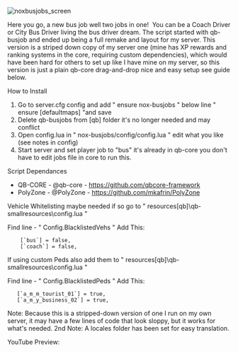 ![noxbusjobs_screen](https://github.com/Tnoxious/noxmz-busjobs/assets/167952403/4e61e2de-2cbf-4d97-8af0-b95a97979640)


Here you go, a new bus job well two jobs in one! 
You can be a Coach Driver or City Bus Driver living the bus driver dream. The script started with qb-busjob and ended up being a full remake and layout for my server. This version is a striped down copy of my server one (mine has XP rewards and ranking systems in the core, requiring custom dependencies), which would have been hard for others to set up like I have mine on my server, so this version is just a plain qb-core drag-and-drop nice and easy setup see guide below.

How to Install
1. Go to server.cfg config and add " ensure nox-busjobs " below line " ensure [defaultmaps] "and save
2. Delete qb-busjobs from [qb] folder it's no longer needed and may conflict
3. Open config.lua in " nox-busjobs/config/config.lua " edit what you like (see notes in config)
4. Start server and set player job to "bus" it's already in qb-core you don't have to edit jobs file in core to run this.


Script Dependances
* QB-CORE - @qb-core    - https://github.com/qbcore-framework
* PolyZone - @PolyZone  - https://github.com/mkafrin/PolyZone


Vehicle Whitelisting maybe needed if so go to " resources\[qb]\qb-smallresources\config.lua "

Find line - " Config.BlacklistedVehs "
Add This:
```
    [`bus`] = false,
    [`coach`] = false,  
```    

If using custom Peds also add them to " resources\[qb]\qb-smallresources\config.lua "

Find line - " Config.BlacklistedPeds "
Add This:
 ```
    [`a_m_m_tourist_01`] = true,
    [`a_m_y_business_02`] = true, 
```

Note: Because this is a stripped-down version of one I run on my own server, it may have a few lines of code that look sloppy, but it works for what's needed.
2nd Note: A locales folder has been set for easy translation.

YouTube Preview: 

